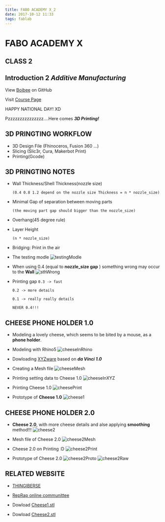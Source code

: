 ```yaml
---
title: FABO ACADEMY X_2
date: 2017-10-12 11:33
tags: fablab
---
```


# FABO ACADEMY X
## CLASS 2
## Introduction 2 *Additive Manufacturing*

View [Boibee](https://mrtriskin.github.io/) on GitHub

Visit [Course Page](https://faboshanghai.gihub.io)

HAPPY NATIONAL DAY! XD

Pzzzzzzzzzzzzzzz....Here comes ***3D Printing!***

## 3D PRINGTING WORKFLOW

  - 3D Design File (Fhinoceros, Fusion 360 ...)
  - Slicing (Slic3r, Cura, Makerbot Print)
  - Printing(Gcode)

## 3D PRINGTING NOTES

  - Wall Thickness/Shell Thickness(nozzle size)

    `(0.4 0.8 1.2 depend on the nozzle size Thickness = n * nozzle_size)`
  - Minimal Gap of separation between moving parts

    `(the moving part gap should bigger than the nozzle_size)`

  - Overhang(45 degree rule)

  - Layer Height

    `(n * nozzle_size)`
  - Bridging: Print in the air

  - The testing modle
  ![testingModle](https://raw.githubusercontent.com/MrTriskin/blog/master/img/fabo_2/testShap_2.png)

  - When using 0.4 (equal to **nozzle_size gap** ) something wrong may occur to the **Wall**
  ![sthWrong](https://raw.githubusercontent.com/MrTriskin/blog/master/img/fabo_2/testShape.png)

  - Printing gap
    `0.3 -> fast`

    `0.2 -> more details `

    `0.1 -> really really details`
    
    `NEVER 0.4!!!`

## CHEESE PHONE HOLDER 1.0

  - Modeling a lovely cheese, which seems to be bited by a mouse, as a **phone holder**.

  - Modeling with Rhino5
  ![cheeseInRhino](https://raw.githubusercontent.com/MrTriskin/blog/master/img/fabo_2/cheese1Rhrino.jpg)

  - Dowloading [XYZware](http://support.xyzprinting.com/global_en/Help/download/f10?productName=da%20Vinci%201.0) based on ***da Vinci 1.0***

  - Creating a Mesh file
  ![cheeseMesh](https://raw.githubusercontent.com/MrTriskin/blog/master/img/fabo_2/cheese1Mesh.jpg)

  - Printing setting data to Cheese 1.0
  ![cheeseInXYZ](https://raw.githubusercontent.com/MrTriskin/blog/master/img/fabo_2/datainXYZware.jpg)

  - Printing Cheese 1.0
  ![cheesePrint](https://raw.githubusercontent.com/MrTriskin/blog/master/img/fabo_2/printing.png)

  - Prototype of **Cheese 1.0**
  ![cheese1](https://raw.githubusercontent.com/MrTriskin/blog/master/img/fabo_2/iphoneOnCheese.png)

## CHEESE PHONE HOLDER 2.0

  - **Cheese 2.0**, with more cheese details and alse applying **smoothing** method!!!
  ![cheese2](https://raw.githubusercontent.com/MrTriskin/blog/master/img/fabo_2/cheese2.png)

  - Mesh file of Cheese 2.0
  ![cheese2Mesh](https://raw.githubusercontent.com/MrTriskin/blog/master/img/fabo_2/cheese2Mesh.jpg)

  - Cheese 2.0 on Printing :D
  ![cheese2Print](https://raw.githubusercontent.com/MrTriskin/blog/master/img/fabo_2/startPrint_1.png)

  - Prototype of Cheese 2.0
  ![cheese2Proto](https://raw.githubusercontent.com/MrTriskin/blog/master/img/fabo_2/cheese2plane.png)
  ![cheese2Raw](https://raw.githubusercontent.com/MrTriskin/blog/master/img/fabo_2/cheese2Raw.png)

## RELATED WEBSITE

  - [THINGIBERSE](https://www.thingiverse.com/)

  - [RepRap online communittee](http://reprap.org/)

  - Dowload [Cheese1.stl](https://github.com/MrTriskin/blog/raw/master/files/fabo_2/cheese.stl)

  - Dowload [Cheese2.stl](https://github.com/MrTriskin/blog/raw/master/files/fabo_2/cheese2.0.stl)
